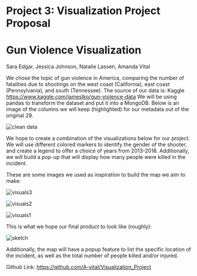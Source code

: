 # Project 3: Visualization Project Proposal
# Gun Violence Visualization



Sara Edgar, Jessica Johnson, Natalie Lassen, Amanda Vital


We chose the topic of gun violence in America, comparing the number of fatalities due to shootings on the west coast (California), east coast (Pennsylvania), and south (Tennessee). 
The source of our data is:
Kaggle https://www.kaggle.com/jameslko/gun-violence-data
We will be using pandas to transform the dataset and put it into a MongoDB. Below is an image of the columns we will keep (highlighted) for our metadata out of the original 29. 


![clean data](https://user-images.githubusercontent.com/71558024/106074052-34817080-60d9-11eb-8bf6-4d45750f96bf.png)


We hope to create a combination of the visualizations below for our project. We will use different colored markers to identify the gender of the shooter, and create a legend to offer a choice of years from 2013-2018. Additionally, we will build a pop-up that will display how many people were killed in the incident.
 
 
These are some images we used as inspiration to build the map we aim to make:

![visuals3](https://user-images.githubusercontent.com/71558024/106074116-4c58f480-60d9-11eb-83b2-1073d89ba58f.png)

![visuals2](https://user-images.githubusercontent.com/71558024/106074119-4e22b800-60d9-11eb-8713-a5bb6276367a.png)

![visuals1](https://user-images.githubusercontent.com/71558024/106074124-4fec7b80-60d9-11eb-9c41-317456fb440f.png)

 
This is what we hope our final product to look like (roughly):

![sketch](https://user-images.githubusercontent.com/71558024/106074231-77dbdf00-60d9-11eb-81e5-b6140ffbc29d.png)


Additionally, the map will have a popup feature to list the specific location of the incident, as well as the total number of people killed and/or injured.

Github Link:
https://github.com/A-vital/Visualization_Project


